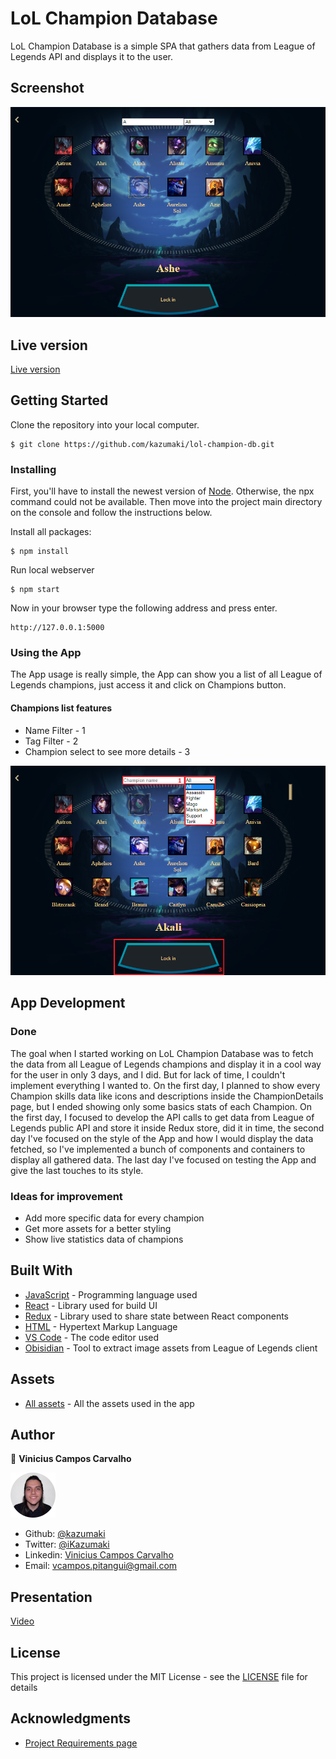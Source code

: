 # LoL Champion Database

LoL Champion Database is a simple SPA that gathers data from League of Legends API and displays it to the user.

## Screenshot

![Screenshot of the webpage](images/app-screenshot.png)

## Live version

[Live version](https://lol-champion-db.herokuapp.com/)

## Getting Started

Clone the repository into your local computer.

```
$ git clone https://github.com/kazumaki/lol-champion-db.git
```

### Installing

First, you'll have to install the newest version of [Node](https://nodejs.org/en/download/). Otherwise, the npx command could not be available. Then move into the project main directory on the console and follow the instructions below. 

Install all packages:

```
$ npm install
```

Run local webserver

```
$ npm start
```

Now in your browser type the following address and press enter.

```
http://127.0.0.1:5000
```

### Using the App

The App usage is really simple, the App can show you a list of all League of Legends champions, just access it and click on Champions button.

#### Champions list features
* Name Filter - 1
* Tag Filter - 2
* Champion select to see more details - 3

![Profile Image](images/champion-list-features.png) 

## App Development

### Done

The goal when I started working on LoL Champion Database was to fetch the data from all League of Legends champions and display it in a cool way for the user in only 3 days, and I did. But for lack of time, I couldn't implement everything I wanted to. On the first day, I planned to show every Champion skills data like icons and descriptions inside the ChampionDetails page, but I ended showing only some basics stats of each Champion. On the first day, I focused to develop the API calls to get data from League of Legends public API and store it inside Redux store, did it in time, the second day I've focused on the style of the App and how I would display the data fetched, so I've implemented a bunch of components and containers to display all gathered data. The last day I've focused on testing the App and give the last touches to its style.

### Ideas for improvement

* Add more specific data for every champion
* Get more assets for a better styling
* Show live statistics data of champions

## Built With

* [JavaScript](https://www.javascript.com/) - Programming language used
* [React](https://reactjs.org/) - Library used for build UI
* [Redux](https://redux.js.org/) - Library used to share state between React components
* [HTML](https://en.wikipedia.org/wiki/HTML) - Hypertext Markup Language
* [VS Code](https://code.visualstudio.com/) - The code editor used
* [Obisidian](https://github.com/Crauzer/Obsidian/) - Tool to extract image assets from League of Legends client

## Assets

* [All assets](https://www.riotgames.com/en) - All the assets used in the app

## Author

👤 **Vinicius Campos Carvalho**

<a href="https://github.com/kazumaki" rel="noopener noreferrer" target="_blank">

  ![Profile Image](images/vinicius-profile.png) 

</a>

- Github: [@kazumaki](https://github.com/kazumaki)
- Twitter: [@iKazumaki](https://twitter.com/iKazumaki)
- Linkedin: [Vinicius Campos Carvalho](https://www.linkedin.com/in/vcamposcarvalho/)
- Email: [vcampos.pitangui@gmail.com](vcampos.pitangui@gmail.com)

## Presentation

[Video](https://youtu.be/GQPdP4tomHs)

## License

This project is licensed under the MIT License - see the [LICENSE](LICENSE) file for details

## Acknowledgments

* [Project Requirements page](https://www.notion.so/Catalogue-of-Dog-Clothes-8bf1512b8ab34fa28848beb8ab698a32)
